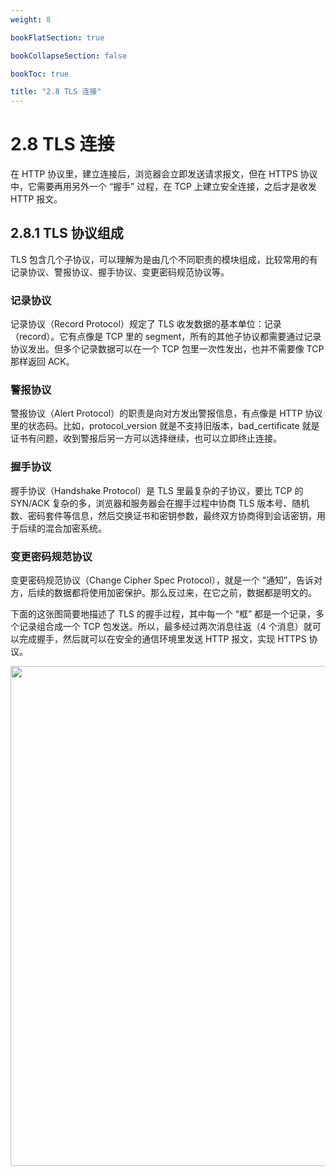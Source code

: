 ```yaml
---
weight: 8

bookFlatSection: true

bookCollapseSection: false

bookToc: true

title: "2.8 TLS 连接"
---
```


# 2.8 TLS 连接

在 HTTP 协议里，建立连接后，浏览器会立即发送请求报文，但在 HTTPS 协议中，它需要再用另外一个 “握手” 过程，在 TCP 上建立安全连接，之后才是收发 HTTP 报文。

## 2.8.1 TLS 协议组成

TLS 包含几个子协议，可以理解为是由几个不同职责的模块组成，比较常用的有记录协议、警报协议、握手协议、变更密码规范协议等。

### 记录协议

记录协议（Record Protocol）规定了 TLS 收发数据的基本单位：记录（record）。它有点像是 TCP 里的 segment，所有的其他子协议都需要通过记录协议发出。但多个记录数据可以在一个 TCP 包里一次性发出，也并不需要像 TCP 那样返回 ACK。

### 警报协议

警报协议（Alert Protocol）的职责是向对方发出警报信息，有点像是 HTTP 协议里的状态码。比如，protocol_version 就是不支持旧版本，bad_certificate 就是证书有问题，收到警报后另一方可以选择继续，也可以立即终止连接。

### 握手协议

握手协议（Handshake Protocol）是 TLS 里最复杂的子协议，要比 TCP 的 SYN/ACK 复杂的多，浏览器和服务器会在握手过程中协商 TLS 版本号、随机数、密码套件等信息，然后交换证书和密钥参数，最终双方协商得到会话密钥，用于后续的混合加密系统。

### 变更密码规范协议

变更密码规范协议（Change Cipher Spec Protocol），就是一个 “通知”，告诉对方，后续的数据都将使用加密保护。那么反过来，在它之前，数据都是明文的。

下面的这张图简要地描述了 TLS 的握手过程，其中每一个 “框” 都是一个记录，多个记录组合成一个 TCP 包发送。所以，最多经过两次消息往返（4 个消息）就可以完成握手，然后就可以在安全的通信环境里发送 HTTP 报文，实现 HTTPS 协议。

<div align="center"><img src="https://cdn.xiaobinqt.cn/xiaobinqt.io/20230508/aa47393a3798413e9468129dfd18599c.png" width=800  /></div>
